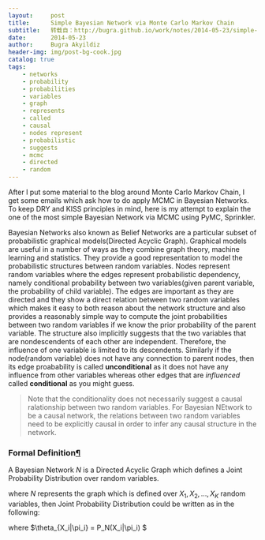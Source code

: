 ```yaml
---
layout:     post
title:      Simple Bayesian Network via Monte Carlo Markov Chain
subtitle:   转载自：http://bugra.github.io/work/notes/2014-05-23/simple-bayesian-network-via-monte-carlo-markov-chain-mcmc-pymc/
date:       2014-05-23
author:     Bugra Akyildiz
header-img: img/post-bg-cook.jpg
catalog: true
tags:
    - networks
    - probability
    - probabilities
    - variables
    - graph
    - represents
    - called
    - causal
    - nodes represent
    - probabilistic
    - suggests
    - mcmc
    - directed
    - random
---
```


After I put some material to the blog around Monte Carlo Markov Chain, I get some emails which ask how to do apply MCMC in Bayesian Networks. To keep DRY and KISS principles in mind, here is my attempt to explain the one of the most simple Bayesian Network via MCMC using PyMC, Sprinkler.

Bayesian Networks also known as Belief Networks are a particular subset of probabilistic graphical models(Directed Acyclic Graph). Graphical models are useful in a number of ways as they combine graph theory, machine learning and statistics. They provide a good representation to model the probabilistic structures between random variables. Nodes represent random variables where the edges represent probabilistic dependency, namely conditional probability between two variables(given parent variable, the probability of child variable). The edges are important as they are directed and they show a direct relation between two random variables which makes it easy to both reason about the network structure and also provides a reasonably simple way to compute the joint probabilities between two random variables if we know the prior probability of the parent variable. The structure also implicitly suggests that the two variables that are nondescendents of each other are independent. Therefore, the influence of one variable is limited to its descendents. Similarly if the node(random variable) does not have any connection to parent nodes, then its edge proabability is called **unconditional** as it does not have any influence from other variables whereas other edges that are *influenced* called **conditional** as you might guess.

> Note that the conditionality does not necessarily suggest a causal ralationship between two random variables. For Bayesian NEtwork to be a causal network, the relations between two random variables need to be explicitly causal in order to infer any causal structure in the network.


### Formal Definition[¶](http://bugra.github.io/work/notes/2014-05-23/simple-bayesian-network-via-monte-carlo-markov-chain-mcmc-pymc#Formal-Definition)

A Bayesian Network $N$ is a Directed Acyclic Graph which defines a Joint Probability Distribution over random variables.


where $N$ represents the graph which is defined over $X_1, X_2, \ldots, X_K$ random variables, then Joint Probability Distribution could be written as in the following:

where $\theta_{X_i|\pi_i} = P_N(X_i|\pi_i) $
